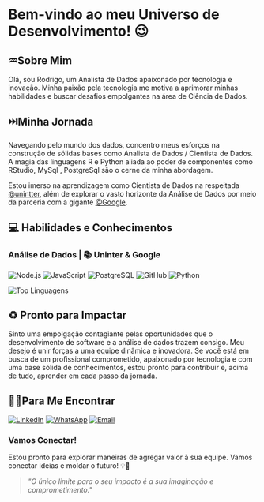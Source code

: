 # Bem-vindo ao meu Universo de Desenvolvimento! :wink:

## :aquarius:Sobre Mim
Olá, sou Rodrigo, um Analista de Dados apaixonado por tecnologia e inovação. Minha paixão pela tecnologia me motiva a aprimorar minhas habilidades e buscar desafios empolgantes na área de Ciência de Dados.

## :next_track_button:Minha Jornada
Navegando pelo mundo dos dados, concentro meus esforços na construção de sólidas bases como Analista  de Dados / Cientista de Dados. A magia das linguagens R e Python aliada ao poder de componentes como RStudio, MySql , PostgreSql são o cerne da minha abordagem.

Estou imerso na aprendizagem como Cientista de Dados na respeitada [@unintter](https://www.uninter.com/graduacao-ead/ciencia-de-dados-2/), além de explorar o vasto horizonte da Análise de Dados por meio da parceria com a gigante [@Google](https://www.coursera.org/professional-certificates/google-data-analytics).

## :computer: Habilidades e Conhecimentos
###  Análise de Dados | 📚 Uninter & Google

![Node.js](https://img.shields.io/badge/Node%20js-339933?style=for-the-badge&logo=nodedotjs&logoColor=white)
![JavaScript](https://img.shields.io/badge/JavaScript-F7DF1E?style=for-the-badge&logo=javascript&logoColor=black)
![PostgreSQL](https://img.shields.io/badge/PostgreSQL-316192?style=for-the-badge&logo=postgresql&logoColor=white)
![GitHub](https://img.shields.io/badge/GitHub-181717?style=for-the-badge&logo=github&logoColor=white)
![Python](https://img.shields.io/badge/Python-3776AB?style=for-the-badge&logo=python&logoColor=white)

![Top Linguagens](https://github-readme-stats.vercel.app/api/top-langs/?username=Rodrigo-RRC&theme=dark&custom_title=Top%20%Linguagens)




## :recycle: Pronto para Impactar
Sinto uma empolgação contagiante pelas oportunidades que o desenvolvimento de software e a análise de dados trazem consigo. Meu desejo é unir forças a uma equipe dinâmica e inovadora. Se você está em busca de um profissional comprometido, apaixonado por tecnologia e com uma base sólida de conhecimentos, estou pronto para contribuir e, acima de tudo, aprender em cada passo da jornada.

## :technologist:Para Me Encontrar

[![LinkedIn](https://img.shields.io/badge/LinkedIn-0077B5?style=for-the-badge&logo=linkedin&logoColor=white)](https://www.linkedin.com/in/rodrigo-ribeiro-devbackend/)
[![WhatsApp](https://img.shields.io/badge/WhatsApp-25D366?style=for-the-badge&logo=whatsapp&logoColor=white)](https://wa.me/5547991820339)
[![Email](https://img.shields.io/badge/Gmail-D14836?style=for-the-badge&logo=gmail&logoColor=white)](https://is.gd/OCnrFE)


### Vamos Conectar!

Estou pronto para explorar maneiras de agregar valor à sua equipe. Vamos conectar ideias e moldar o futuro! 💡🌟

> *"O único limite para o seu impacto é a sua imaginação e comprometimento."*




